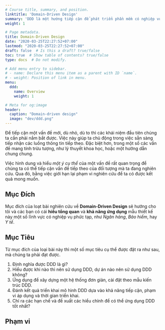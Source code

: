 ```yaml
---
# Course title, summary, and position.
linktitle: 'Domain-Driven Design'
summary: 'DDD là một hướng tiếp cận để phát triển phần mềm có nghiệp vụ phức tạp bằng cách kết nối chặt chẽ việc lập trình chức năng với một quy trình hoạt động cốt lõi của doanh nghiệp'
weight: 1

# Page metadata.
title: Domain-Driven Design
date: "2020-03-25T22:27:52+07:00"
lastmod: "2020-03-25T22:27:52+07:00"
draft: false  # Is this a draft? true/false
toc: true  # Show table of contents? true/false
type: docs  # Do not modify.

# Add menu entry to sidebar.
# - name: Declare this menu item as a parent with ID `name`.
# - weight: Position of link in menu.
menu:
  ddd:
    name: Overview
    weight: 1

# Meta for og:image
header:
  caption: "Domain-driven design"
  image: "dev/ddd.png"
---
```


Để tiếp cận một vấn đề mới, dù nhỏ, dù to thì các khái niệm đầu tiên chúng ta cần phải nắm bắt được. Việc này giúp ta chủ động trong việc sẵn sàng tiếp nhận các luồng thông tin tiếp theo. Đặc biệt hơn, trong một số các vấn đề mang tính trừu tượng, như lý thuyết khoa học, hoặc một hướng dẫn chung chung.

Việc hình dung và hiểu *một ý cụ thể* của một vấn đề rất quan trọng để chúng ta có thể tiếp cận vấn đề tiếp theo của đối tượng mà ta đang nghiên cứu. Qua đó, bằng việc giới hạn lại phạm vi nghiên cứu để ta có được kết quả mong muốn.

## Mục Đích

Mục đích của loạt bài nghiên cứu về **Domain-Driven Design** sẽ hướng cho tôi và các bạn có cái **hiểu tổng quan** và **khả năng ứng dụng** mẫu thiết kế này một số lĩnh vực có nghiệp vụ phức tạp, như *Ngân hàng*, *Bảo hiểm*, hay *Y tế*.

## Mục Tiêu

Từ mục đích của loại bài này thì một số mục tiêu cụ thể được đặt ra như sau, mà chúng ta phải đạt được.

1. Định nghĩa được DDD là gì?
2. Hiểu được khi nào thì nên sử dụng DDD, dự án nào nên sử dụng DDD không?
3. Ứng dụng để xây dựng một hệ thống đơn giản, cài đặt theo mẫu kiến trúc DDD.
4. Đánh kết quả triển khai mô hình DDD dựa vào khả năng tiếp cận, phạm vi áp dụng và thời gian triển khai.
5. Chỉ ra các hạn chế và đề xuất các hiểu chỉnh để có thể ứng dụng DDD tốt nhất?

## Phạm vi

